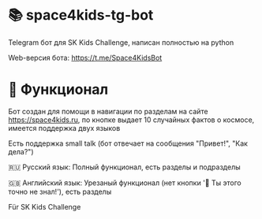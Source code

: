 # 📚 space4kids-tg-bot

Telegram бот для SK Kids Challenge, написан полностью на python

Web-версия бота: https://t.me/Space4KidsBot

# 👀 Функционал

Бот создан для помощи в навигации по разделам на сайте https://space4kids.ru, по кнопке выдает 10 случайных фактов о космосе, имеется поддержка двух языков

Есть поддержка small talk (бот отвечает на сообщения "Привет!", "Как дела?")

🇷🇺 Русский язык: Полный функционал, есть разделы и подразделы

🇬🇧 Английский язык: Урезаный функционал (нет кнопки '👀 Ты этого точно не знал!'), есть разделы

Für SK Kids Challenge
